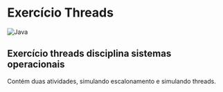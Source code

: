 # Exercício Threads
![Java](https://img.shields.io/badge/java-%23ED8B00.svg?style=for-the-badge&logo=openjdk&logoColor=white)

## Exercício threads disciplina sistemas operacionais

Contém duas atividades, simulando escalonamento e simulando threads.
